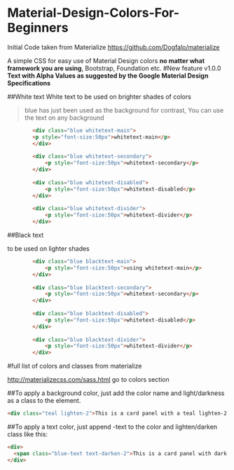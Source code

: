 Material-Design-Colors-For-Beginners
====================================
Initial Code taken from Materialize https://github.com/Dogfalo/materialize

A simple CSS for easy use of Material Design colors **no matter what framework you are using**, Bootstrap, Foundation etc.
#New feature v1.0.0
**Text with Alpha Values as suggested by the Google Material Design Specifications**

##White text
White text to be used on brighter shades of colors
>blue has just been used as the background for contrast, You can use the text on any background

```html
        <div class="blue whitetext-main">
        <p style="font-size:50px">whitetext-main</p>
        </div>
        
        <div class="blue whitetext-secondary">
            <p style="font-size:50px">whitetext-secondary</p>
        </div>
        
        <div class="blue whitetext-disabled">
            <p style="font-size:50px">whitetext-disabled</p>
        </div>
        
        <div class="blue whitetext-divider">
            <p style="font-size:50px">whitetext-divider</p>
        </div>
```
##Black text

to be used on lighter shades

```html
        <div class="blue blacktext-main">
            <p style="font-size:50px">using whitetext-main</p>
        </div>
        
        <div class="blue blacktext-secondary">
            <p style="font-size:50px">whitetext-secondary</p>
        </div>
        
        <div class="blue blacktext-disabled">
            <p style="font-size:50px">whitetext-disabled</p>
        </div>
        
        <div class="blue blacktext-divider">
            <p style="font-size:50px">whitetext-divider</p>
        </div>
```



#full list of colors and classes from materialize

http://materializecss.com/sass.html  go to colors section

##To apply a background color, just add the color name and light/darkness as a class to the element.
```html
<div class="teal lighten-2">This is a card panel with a teal lighten-2 class</div>
```

##To apply a text color, just append -text to the color  and lighten/darken class like this:

```html
<div>
  <span class="blue-text text-darken-2">This is a card panel with dark blue text</span>
</div>
```


